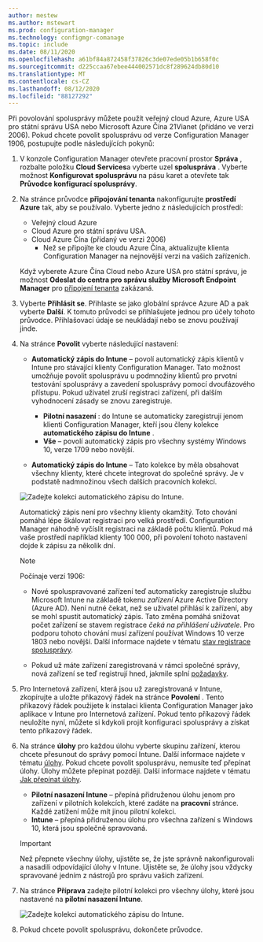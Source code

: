 ```yaml
---
author: mestew
ms.author: mstewart
ms.prod: configuration-manager
ms.technology: configmgr-comanage
ms.topic: include
ms.date: 08/11/2020
ms.openlocfilehash: a61bf84a872458f37826c3de07ede05b1b658f0c
ms.sourcegitcommit: d225ccaa67ebee444002571dc8f289624db80d10
ms.translationtype: MT
ms.contentlocale: cs-CZ
ms.lasthandoff: 08/12/2020
ms.locfileid: "88127292"
---
```

<!--3555750 FKA 1357954 --Don't apply H2/H3 in this include file since they are context driven by article-->

Při povolování spolusprávy můžete použít veřejný cloud Azure, Azure USA pro státní správu USA nebo Microsoft Azure Čína 21Vianet (přidáno ve verzi 2006). Pokud chcete povolit spolusprávu od verze Configuration Manager 1906, postupujte podle následujících pokynů:

1. V konzole Configuration Manager otevřete pracovní prostor **Správa** , rozbalte položku **Cloud Services**a vyberte uzel **spoluspráva** . Vyberte možnost **Konfigurovat spolusprávu** na pásu karet a otevřete tak **Průvodce konfigurací spolusprávy**.

1. Na stránce průvodce **připojování tenanta** nakonfigurujte **prostředí Azure** tak, aby se používalo. Vyberte jedno z následujících prostředí:

   - Veřejný cloud Azure
   - Cloud Azure pro státní správu USA.<!--4075452-->
   - Cloud Azure Čína (přidaný ve verzi 2006)<!--7133238-->
      - Než se připojíte ke cloudu Azure Čína, aktualizujte klienta Configuration Manager na nejnovější verzi na vašich zařízeních. <!--7630213--> 

   Když vyberete Azure Čína Cloud nebo Azure USA pro státní správu, je možnost **Odeslat do centra pro správu služby Microsoft Endpoint Manager** pro [připojení tenanta](../../tenant-attach/device-sync-actions.md) zakázaná.

1. Vyberte **Přihlásit se**. Přihlaste se jako globální správce Azure AD a pak vyberte **Další**. K tomuto průvodci se přihlašujete jednou pro účely tohoto průvodce. Přihlašovací údaje se neukládají nebo se znovu používají jinde.

1. Na stránce **Povolit** vyberte následující nastavení:

   - **Automatický zápis do Intune** – povolí automatický zápis klientů v Intune pro stávající klienty Configuration Manager. Tato možnost umožňuje povolit spolusprávu u podmnožiny klientů pro prvotní testování spolusprávy a zavedení spolusprávy pomocí dvoufázového přístupu. Pokud uživatel zruší registraci zařízení, při dalším vyhodnocení zásady se znovu zaregistruje. <!--3330596-->

      - **Pilotní nasazení** : do Intune se automaticky zaregistrují jenom klienti Configuration Manager, kteří jsou členy kolekce **automatického zápisu do Intune** .
      - **Vše** – povolí automatický zápis pro všechny systémy Windows 10, verze 1709 nebo novější.

   - **Automatický zápis do Intune** – Tato kolekce by měla obsahovat všechny klienty, které chcete integrovat do společné správy. Je v podstatě nadmnožinou všech dalších pracovních kolekcí.

   ![Zadejte kolekci automatického zápisu do Intune. ](../media/3555750-co-management-onboarding-enablement.png)
      
      Automatický zápis není pro všechny klienty okamžitý. Toto chování pomáhá lépe škálovat registraci pro velká prostředí. Configuration Manager náhodně vyčíslit registraci na základě počtu klientů. Pokud má vaše prostředí například klienty 100 000, při povolení tohoto nastavení dojde k zápisu za několik dní.<!--1358003-->

      > [!Note]  
      > Počínaje verzí 1906:
      >
      > - Nové spoluspravované zařízení teď automaticky zaregistruje službu Microsoft Intune na základě tokenu *zařízení* Azure Active Directory (Azure AD). Není nutné čekat, než se uživatel přihlásí k zařízení, aby se mohl spustit automatický zápis. Tato změna pomáhá snižovat počet zařízení se stavem registrace *čeká na přihlášení uživatele*.<!-- 4454491 --> Pro podporu tohoto chování musí zařízení používat Windows 10 verze 1803 nebo novější. Další informace najdete v tématu [stav registrace spolusprávy](../how-to-monitor.md#co-management-enrollment-status).
      >
      > - Pokud už máte zařízení zaregistrovaná v rámci společné správy, nová zařízení se teď registrují hned, jakmile splní [požadavky](../overview.md#prerequisites).<!--4321130-->

1. Pro Internetová zařízení, která jsou už zaregistrovaná v Intune, zkopírujte a uložte příkazový řádek na stránce **Povolení** . Tento příkazový řádek použijete k instalaci klienta Configuration Manager jako aplikace v Intune pro Internetová zařízení. Pokud tento příkazový řádek neuložíte nyní, můžete si kdykoli projít konfiguraci spolusprávy a získat tento příkazový řádek.

1. Na stránce **úlohy** pro každou úlohu vyberte skupinu zařízení, kterou chcete přesunout do správy pomocí Intune. Další informace najdete v tématu [úlohy](../workloads.md). Pokud chcete povolit spolusprávu, nemusíte teď přepínat úlohy. Úlohy můžete přepínat později. Další informace najdete v tématu [Jak přepínat úlohy](../how-to-switch-workloads.md).  

    - **Pilotní nasazení Intune** – přepíná přidruženou úlohu jenom pro zařízení v pilotních kolekcích, které zadáte na **pracovní** stránce. Každé zatížení může mít jinou pilotní kolekci.
    - **Intune** – přepíná přidruženou úlohu pro všechna zařízení s Windows 10, která jsou společně spravovaná.  

    > [!Important]
    > Než přepnete všechny úlohy, ujistěte se, že jste správně nakonfigurovali a nasadili odpovídající úlohy v Intune. Ujistěte se, že úlohy jsou vždycky spravované jedním z nástrojů pro správu vašich zařízení.  

1. Na stránce **Příprava** zadejte pilotní kolekci pro všechny úlohy, které jsou nastavené na **pilotní nasazení Intune**.

   ![Zadejte kolekci automatického zápisu do Intune. ](../media/3555750-co-management-onboarding-staging.png)

1. Pokud chcete povolit spolusprávu, dokončete průvodce.
